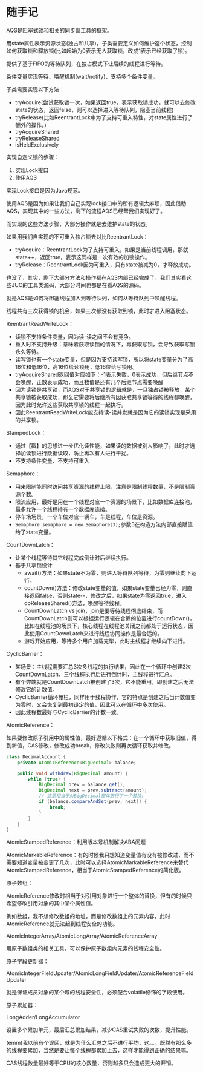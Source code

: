 # 随手记

AQS是阻塞式锁和相关的同步器工具的框架。

用state属性表示资源状态(独占和共享)，子类需要定义如何维护这个状态，控制如何获取锁和释放锁(比如起始为0表示无人获取锁，改成1表示已经获取了锁)。

提供了基于FIFO的等待队列，在独占模式下让后续的线程进行等待。

条件变量实现等待、唤醒机制(wait/notify)，支持多个条件变量。

子类需要实现以下方法：

- tryAcquire(尝试获取锁一次，如果返回true，表示获取锁成功，就可以去修改state的状态，返回false，则可以选择进入等待队列，阻塞当前线程)
- tryRelease(比如ReentrantLock中为了支持可重入特性，对state属性进行了额外的操作。)
- tryAcquireShared
- tryReleaseShared
- isHeldExclusively

实现自定义锁的步骤：

1. 实现Lock接口
2. 使用AQS

实现Lock接口是因为Java规范。

使用AQS是因为如果让我们自己实现lock接口中的所有逻辑太麻烦，因此借助AQS，实现其中的一些方法，剩下的流程AQS已经帮我们实现好了。

而实现的这些方法步骤，大部分操作就是去维护state的状态。

如果用我们自实现的不可重入独占锁去对比ReentrantLock：

- tryAcquire：ReentrantLock为了支持可重入，如果是当前线程调用，那就state++，返回true，表示这同样是一次有效的加锁操作。
- tryRelease：ReentrantLock因为可重入，只有state被减为0，才释放成功。

也没了，其实，剩下大部分方法和操作都在AQS内部已经完成了，我们其实看这些JUC的工具类源码，大部分时间也都是在看AQS的源码。

就是AQS是如何将阻塞线程加入到等待队列，如何从等待队列中唤醒线程。

线程共有三次获得锁的机会，如果三次都没有获取到锁，此时才进入阻塞状态。

ReentrantReadWriteLock：

- 读锁不支持条件变量，因为读-读之间不会有竞争。
- 重入时不支持升级：意味着获取读锁的情况下，再获取写锁，会导致获取写锁永久等待。
- 读写锁也有一个state变量，但是因为支持读写锁，所以将state变量分为了高16位和低16位，高16位给读锁用，低16位给写锁用。
- tryAcquireShared返回值对应如下：-1表示失败，0表示成功，但后继节点不会唤醒，正数表示成功，而且数值是还有几个后继节点需要唤醒
- 因为读锁是共享锁，而AQS对于共享锁的逻辑就是，一旦独占锁被释放，某个共享锁被获取成功，那么它需要将后继所有因获取共享锁等待的线程都唤醒，因为此时允许这些获取共享锁的线程一起执行。
- 因此ReentrantReadWriteLock能支持读-读并发就是因为它的读锁实现是采用的共享锁。

StampedLock：

- 通过【戳】的思想进一步优化读性能，如果读的数据被别人影响了，此时才选择加读锁进行数据读取，防止再次有人进行干扰。
- 不支持条件变量、不支持可重入

Semaphore：

- 用来限制能同时访问共享资源的线程上限，注意是限制线程数量，不是限制资源个数。
- 限流应用，最好是用在一个线程对应一个资源的场景下，比如数据库连接池，最多允许一个线程持有一个数据库连接。
- 停车场场景，一个车位对应一辆车，车是线程，车位是资源。
- `Semaphore semaphore = new Semaphore(3);`参数3在构造方法内部直接赋值给了state变量。

CountDownLatch：

- 让某个线程等待其它线程完成倒计时后继续执行。
- 基于共享锁设计
    - await()方法：如果state不为零，则进入等待队列等待，为零则继续向下运行。
    - countDown()方法：修改state变量的值，如果state变量已经为零，则直接返回false，否则state--，修改之后，如果state为零返回true，进入doReleaseShared()方法，唤醒等待线程。
    - CountDownLatch vs join，join是要等待线程彻底结束，而CountDownLatch则可以根据运行逻辑在合适的位置进行countDown()，比如在线程池的场景下，核心线程在线程池关闭之前都处于运行状态，因此使用CountDownLatch来进行线程协同操作是最合适的。
    - 游戏开始应用，等待多个用户加载完毕，此时主线程才继续向下进行。

CyclicBarrier：

- 某场景：主线程需要汇总3次多线程的执行结果，因此在一个循环中创建3次CountDownLatch，三个线程执行后进行倒计时，主线程进行汇总。
- 有个弊端就是CountDownLatch被创建了3次，它不能重用，即创建之后无法修改它的计数值。
- CyclicBarrier循环栅栏，同样用于线程协作，它的特点是创建之后当计数值变为零时，又会恢复到最初设定的值，因此可以在循环中多次使用。
- 因此线程数最好与CyclicBarrier的计数一致。

AtomicReference：

如果要修改原子引用中的属性值，最好遵循以下格式：在一个循环中获取旧值，得到新值，CAS修改，修改成功break，修改失败则再次循环获取并修改。

```java
class DecimalAccount {
    private AtomicReference<BigDecimal> balance;

    public void withdraw(BigDecimal amount) {
        while (true) {
            BigDecimal prev = balance.get();
            BigDecimal next = prev.subtract(amount);
            // 这里相当于对BigDecimal整体进行了一个替换:
            if (balance.compareAndSet(prev, next)) {
                break;
            }
        }
    }
}
```

AtomicStampedReference：利用版本号机制解决ABA问题

AtomicMarkableReference：有的时候我只想知道变量值有没有被修改过，而不需要知道变量被变更了几次，此时可以选择AtomicMarkableReference来替代AtomicStampedReference，相当于AtomicStampedReference的简化版。

原子数组：

AtomicReference修改时相当于对引用对象进行一个整体的替换，但有的时候只希望修改引用对象的其中某个属性值。

例如数组，我不想修改数组的地址，而是修改数组上的元素内容，此时AtomicReference就无法起到线程安全的功能。

AtomicIntegerArray/AtomicLongArray/AtomicReferenceArray

用原子数组类的相关工具，可以保护原子数组内元素的线程安全性。

原子字段更新器：

AtomicIntegerFieldUpdater/AtomicLongFieldUpdater/AtomicReferenceFieldUpdater

就是保证成员对象的某个域的线程安全性，必须配合volatile修饰的字段使用。

原子累加器：

LongAdder/LongAccumulator

设置多个累加单元，最后汇总累加结果，减少CAS重试失败的次数，提升性能。

(emm)我以前有个误区，就是为什么汇总之后不进行平均，这。。。既然有那么多的线程要累加，当然是要让每个线程都累加上去，这样才能得到正确的结果嘛。

CAS线程数量最好等于CPU的核心数量，否则越多只会造成更大的开销。
